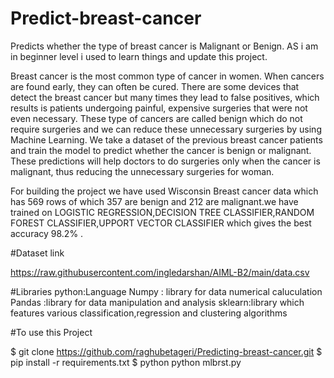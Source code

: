 # Predict-breast-cancer
Predicts whether the type of breast cancer is Malignant or Benign.
AS i am in beginner level i used to learn things and update this project.

Breast cancer is the most common type of cancer in women. When cancers are found early, they can often be cured. There are some devices that detect the breast cancer but many times they lead to false positives, which results is patients undergoing painful, expensive surgeries that were not even necessary. These type of cancers are called benign which do not require surgeries and we can reduce these unnecessary surgeries by using Machine Learning. We take a dataset of the previous breast cancer patients and train the model to predict whether the cancer is benign or malignant. These predictions will help doctors to do surgeries only when the cancer is malignant, thus reducing the unnecessary surgeries for woman.

For building the project we have used Wisconsin Breast cancer data which has 569 rows of which 357 are benign and 212 are malignant.we have trained on LOGISTIC REGRESSION,DECISION TREE CLASSIFIER,RANDOM FOREST CLASSIFIER,UPPORT VECTOR CLASSIFIER which gives the best accuracy 98.2% . 

#Dataset link

https://raw.githubusercontent.com/ingledarshan/AIML-B2/main/data.csv

#Libraries
python:Language
Numpy : library for data numerical caluculation
Pandas :library for data manipulation and analysis
sklearn:library which features various classification,regression and clustering algorithms


#To use this Project

$ git clone https://github.com/raghubetageri/Predicting-breast-cancer.git
$ pip install -r requirements.txt
$ python python mlbrst.py
 
